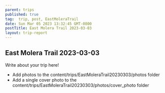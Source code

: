 ```yaml
---
parent: trips
published: true
tag:  trip, post, EastMoleraTrail
date: Sun Mar 05 2023 13:32:45 GMT-0800
postTitle: East Molera Trail 2023-03-03
layout: trip-report
---
```



## East Molera Trail 2023-03-03

Write about your trip here!

* Add photos to the content/trips/EastMoleraTrail20230303/photos folder
* Add a single cover photo to the content/trips/EastMoleraTrail20230303/photos/cover_photo folder



